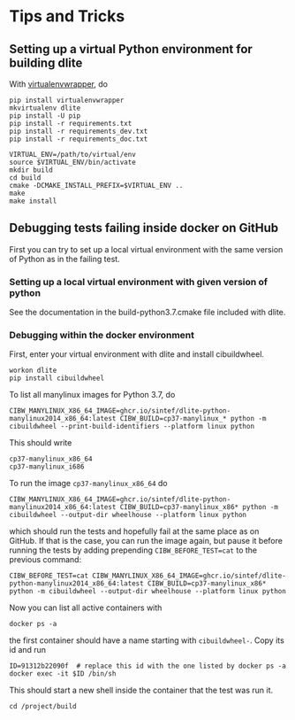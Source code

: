 Tips and Tricks
===============

Setting up a virtual Python environment for building dlite
----------------------------------------------------------
With [virtualenvwrapper], do

    pip install virtualenvwrapper
    mkvirtualenv dlite
    pip install -U pip
    pip install -r requirements.txt
    pip install -r requirements_dev.txt
    pip install -r requirements_doc.txt

    VIRTUAL_ENV=/path/to/virtual/env
    source $VIRTUAL_ENV/bin/activate
    mkdir build
    cd build
    cmake -DCMAKE_INSTALL_PREFIX=$VIRTUAL_ENV ..
    make
    make install



Debugging tests failing inside docker on GitHub
-----------------------------------------------
First you can try to set up a local virtual environment with the same
version of Python as in the failing test.


### Setting up a local virtual environment with given version of python
See the documentation in the build-python3.7.cmake file included with
dlite.


### Debugging within the docker environment
First, enter your virtual environment with dlite and install cibuildwheel.

    workon dlite
    pip install cibuildwheel

To list all manylinux images for Python 3.7, do

    CIBW_MANYLINUX_X86_64_IMAGE=ghcr.io/sintef/dlite-python-manylinux2014_x86_64:latest CIBW_BUILD=cp37-manylinux_* python -m cibuildwheel --print-build-identifiers --platform linux python

This should write

    cp37-manylinux_x86_64
    cp37-manylinux_i686

To run the image `cp37-manylinux_x86_64` do

    CIBW_MANYLINUX_X86_64_IMAGE=ghcr.io/sintef/dlite-python-manylinux2014_x86_64:latest CIBW_BUILD=cp37-manylinux_x86* python -m cibuildwheel --output-dir wheelhouse --platform linux python

which should run the tests and hopefully fail at the same place as on
GitHub.  If that is the case, you can run the image again, but pause
it before running the tests by adding prepending
`CIBW_BEFORE_TEST=cat` to the previous command:

    CIBW_BEFORE_TEST=cat CIBW_MANYLINUX_X86_64_IMAGE=ghcr.io/sintef/dlite-python-manylinux2014_x86_64:latest CIBW_BUILD=cp37-manylinux_x86* python -m cibuildwheel --output-dir wheelhouse --platform linux python


Now you can list all active containers with

    docker ps -a

the first container should have a name starting with `cibuildwheel-`.
Copy its id and run

    ID=91312b22090f  # replace this id with the one listed by docker ps -a
    docker exec -it $ID /bin/sh

This should start a new shell inside the container that the test was run it.

    cd /project/build



[virtualenvwrapper]: https://pypi.org/project/virtualenvwrapper/

